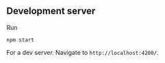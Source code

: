 
## Development server

Run 

`npm start` 

For a dev server. Navigate to `http://localhost:4200/`.
